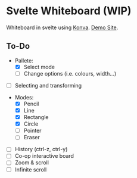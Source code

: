 # Svelte Whiteboard (WIP)

Whiteboard in svelte using [Konva](https://konvajs.org).
[Demo Site](https://svelte-whiteboard.vercel.app/).

## To-Do

- Pallete:
  - [x] Select mode
  - [ ] Change options (i.e. colours, width...)
- [ ] Selecting and transforming
- Modes:
  - [x] Pencil
  - [x] Line
  - [x] Rectangle
  - [x] Circle
  - [ ] Pointer
  - [ ] Eraser
- [ ] History (ctrl-z, ctrl-y)
- [ ] Co-op interactive board
- [ ] Zoom & scroll
- [ ] Infinite scroll
